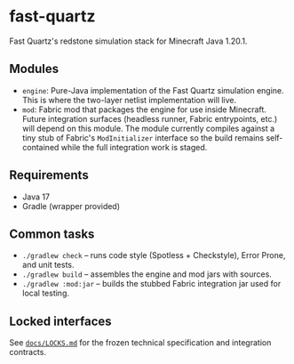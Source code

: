 # fast-quartz

Fast Quartz's redstone simulation stack for Minecraft Java 1.20.1.

## Modules

- `engine`: Pure-Java implementation of the Fast Quartz simulation engine. This is where the two-layer netlist
  implementation will live.
- `mod`: Fabric mod that packages the engine for use inside Minecraft. Future integration surfaces (headless runner,
  Fabric entrypoints, etc.) will depend on this module. The module currently compiles against a tiny stub of Fabric's
  `ModInitializer` interface so the build remains self-contained while the full integration work is staged.

## Requirements

- Java 17
- Gradle (wrapper provided)

## Common tasks

- `./gradlew check` – runs code style (Spotless + Checkstyle), Error Prone, and unit tests.
- `./gradlew build` – assembles the engine and mod jars with sources.
- `./gradlew :mod:jar` – builds the stubbed Fabric integration jar used for local testing.

## Locked interfaces

See [`docs/LOCKS.md`](docs/LOCKS.md) for the frozen technical specification and integration contracts.
